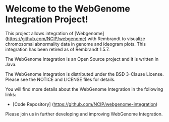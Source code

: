 Welcome to the WebGenome Integration Project!
=====================================

This project allows integration of [Webgenome] (https://github.com/NCIP/webgenome) with Rembrandt to visualize 
chromosomal abnormality data in genome and ideogram plots. This integration has been retired as of Rembrandt 1.5.7.

The WebGenome Integration is an Open Source project and it is written in Java.

The WebGenome Integration is distributed under the BSD 3-Clause License.
Please see the NOTICE and LICENSE files for details.

You will find more details about the WebGenome Integration in the following links:
 * [Code Repository] (https://github.com/NCIP/webgenome-integration)
 
Please join us in further developing and improving WebGenome Integration.
